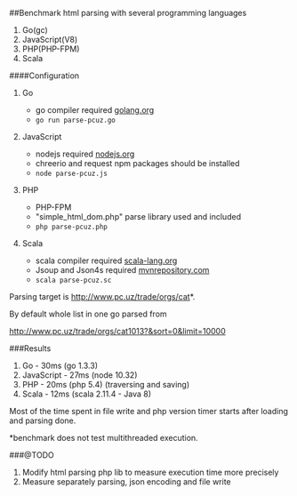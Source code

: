 ##Benchmark html parsing with several programming languages

1. Go(gc)
2. JavaScript(V8)
3. PHP(PHP-FPM)
4. Scala

####Configuration
1. Go
    - go compiler required [golang.org](www.golang.org)
    - ```go run parse-pcuz.go```

2. JavaScript
    - nodejs required [nodejs.org](www.nodejs.org)
    - chreerio and request npm packages should be installed
    - ```node parse-pcuz.js```

3. PHP
    - PHP-FPM
    - "simple_html_dom.php" parse library used and included
    - ```php parse-pcuz.php```

4. Scala
    - scala compiler required [scala-lang.org](www.scala-lang.org)
    - Jsoup and Json4s required [mvnrepository.com](mvnrepository.com)
    - ```scala parse-pcuz.sc```

Parsing target is http://www.pc.uz/trade/orgs/cat*.

By default whole list in one go parsed from

http://www.pc.uz/trade/orgs/cat1013?&sort=0&limit=10000

###Results
1. Go - 30ms (go 1.3.3)
2. JavaScript - 27ms (node 10.32)
3. PHP - 20ms (php 5.4) (traversing and saving)
4. Scala - 12ms (scala 2.11.4 - Java 8)

Most of the time spent in file write and php version timer starts after
loading and parsing done.

*benchmark does not test multithreaded execution.

###@TODO
1. Modify html parsing php lib to measure execution time more precisely
2. Measure separately parsing, json encoding and file write

